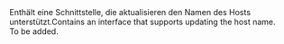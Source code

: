 <Namespace Name="Microsoft.Azure.Management.Network.Fluent.HasHostName.Update">
  <Docs>
    <summary><span data-ttu-id="cc15f-101">Enthält eine Schnittstelle, die aktualisieren den Namen des Hosts unterstützt.</span><span class="sxs-lookup"><span data-stu-id="cc15f-101">Contains an interface that supports updating the host name.</span></span></summary> 
    <remarks>To be added.</remarks>
  </Docs>
</Namespace>
